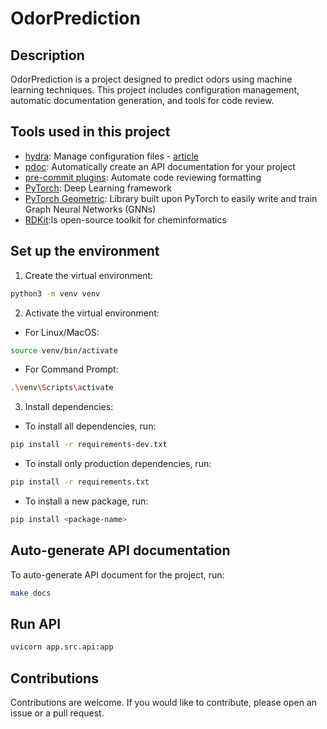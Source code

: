 # OdorPrediction


## Description
OdorPrediction is a project designed to predict odors using machine learning techniques. This project includes configuration management, automatic documentation generation, and tools for code review.

## Tools used in this project
* [hydra](https://hydra.cc/): Manage configuration files - [article](https://mathdatasimplified.com/stop-hard-coding-in-a-data-science-project-use-configuration-files-instead/)
* [pdoc](https://github.com/pdoc3/pdoc): Automatically create an API documentation for your project
* [pre-commit plugins](https://pre-commit.com/): Automate code reviewing formatting
* [PyTorch](https://pytorch.org/): Deep Learning framework
* [PyTorch Geometric](https://pytorch-geometric.readthedocs.io/en/latest/): Library built upon  PyTorch to easily write and train Graph Neural Networks (GNNs)
* [RDKit](https://www.rdkit.org/):Is open-source toolkit for cheminformatics


## Set up the environment


1. Create the virtual environment:
```bash
python3 -m venv venv
```
2. Activate the virtual environment:

- For Linux/MacOS:
```bash
source venv/bin/activate
```
- For Command Prompt:
```bash
.\venv\Scripts\activate
```
3. Install dependencies:
- To install all dependencies, run:
```bash
pip install -r requirements-dev.txt
```
- To install only production dependencies, run:
```bash
pip install -r requirements.txt
```
- To install a new package, run:
```bash
pip install <package-name>
```


## Auto-generate API documentation

To auto-generate API document for the project, run:

```bash
make docs
```

## Run API 

```bash
uvicorn app.src.api:app
```

## Contributions

Contributions are welcome. If you would like to contribute, please open an issue or a pull request.